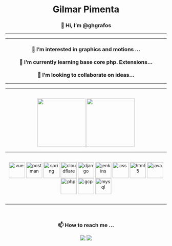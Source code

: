 <div align="center">
  <h1>Gilmar Pimenta</h1>
</div>
<div align="center">

<h3>👋  Hi, I’m @ghgrafos</h3>
<hr>
<hr>
<h3>
👀  I’m interested in graphics and motions ...
<br> <br> 
🌱  I’m currently learning base core php. Extensions...
<br> <br> 
💞️  I’m looking to collaborate on ideas...
</h3>
<hr> 
</div>
<hr>
<br>
<div align="center">
  <a href="https://github.com/ghgrafos" target="blank">
  <img height="150em" src="https://github-readme-stats.vercel.app/api?username=ghgrafos&show_icons=true&theme=dark&include_all_commits=true&count_private=false"/>
  <img height="150em" src="https://github-readme-stats.vercel.app/api/top-langs/?username=ghgrafos&layout=compact&langs_count=7&theme=dark"/>
  </a>
</div>
<hr>
<br>
<div style="display: inline_block" align="center">
    <img align="center" alt="vue" height="50" width="50" src="https://skillicons.dev/icons?i=vue">
    <img align="center" alt="postman" height="50" width="50" src="https://skillicons.dev/icons?i=postman">
    <img align="center" alt="spring" height="50" width="50" src="https://skillicons.dev/icons?i=spring">
    <img align="center" alt="cloudflare" height="50" width="50" src="https://skillicons.dev/icons?i=cloudflare">
    <img align="center" alt="django" height="50" width="50" src="https://skillicons.dev/icons?i=django">
    <img align="center" alt="jenkins" height="50" width="50" src="https://skillicons.dev/icons?i=jenkins">
    <img align="center" alt="css" height="50" width="50" src="https://skillicons.dev/icons?i=css">
    <img align="center" alt="html5" height="50" width="50" src="https://skillicons.dev/icons?i=html">
    <img align="center" alt="java" height="50" width="50" src="https://skillicons.dev/icons?i=java">
    <img align="center" alt="php" height="50" width="50" src="https://skillicons.dev/icons?i=php">
    <img align="center" alt="gcp" height="50" width="50" src="https://skillicons.dev/icons?i=gcp">
    <img align="center" alt="mysql" height="50" width="50" src="https://skillicons.dev/icons?i=mysql">
</div>
<br>
<hr>
<br>
<div style="display: inline_block" align="center">
  <h3>📫  How to reach me ...</h3>
</div>

<div style="display: inline_block" align="center">
  <a href = "mailto:grafos@outlook.com.br"><img src="https://img.shields.io/badge/-Hotmail-%23333?style=for-the-badge&logo=hotmail&logoColor=white"></a>
  <a href="https://www.linkedin.com/in/gilmar-pimenta-a90578117/"><img src="https://img.shields.io/badge/-LinkedIn-%230077B5?style=for-the-badge&logo=linkedin&logoColor=white"></a> 
</div>
